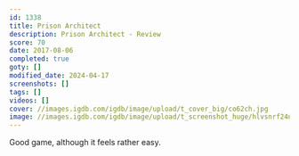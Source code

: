 ```yaml
---
id: 1338
title: Prison Architect
description: Prison Architect - Review
score: 70
date: 2017-08-06
completed: true
goty: []
modified_date: 2024-04-17
screenshots: []
tags: []
videos: []
cover: //images.igdb.com/igdb/image/upload/t_cover_big/co62ch.jpg
image: //images.igdb.com/igdb/image/upload/t_screenshot_huge/hlvsnrf24ngvcslowwbv.jpg
---
```

Good game, although it feels rather easy.